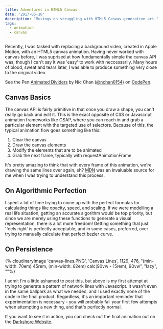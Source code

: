 ```yaml
---
title: Adventures in HTML5 Canvas
date: "2017-05-10"
description: "Musings on struggling with HTML5 Canvas generative art."
tags:
  - animation
  - canvas
---
```


Recently, I was tasked with replacing a background video, created in Apple Motion, with an HTML5 canvas animation. Having never worked with canvas before, I was suprised at how fundamentally simple the canvas API was, though I can't say it was 'easy' to work with neccessarily. Many hours of blood, sweat and tears later, I was able to produce something very close to the original video.

<p data-height="600" data-theme-id="0" data-slug-hash="OmjvZJ" data-default-tab="result" data-user="nchan0154" data-embed-version="2" class="codepen">See the Pen <a href="http://codepen.io/nchan0154/pen/OmjvZJ/">Animated Dividers</a> by Nic Chan (<a href="http://codepen.io/nchan0154">@nchan0154</a>) on <a href="http://codepen.io">CodePen</a>.</p>
<script async src="//assets.codepen.io/assets/embed/ei.js"></script>

## Canvas Basics

The canvas API is fairly primitive in that once you draw a shape, you can't really go back and edit it. This is the exact opposite of CSS or Javascript animation frameworks like GSAP, where you can reach in and grab a particular element with the targeted use of selectors. Because of this, the typical animation flow goes something like this:

1. Clear the canvas
2. Draw the canvas elements
3. Modify the elements that are to be animated
4. Grab the next frame, typically with requestAnimationFrame

It's pretty amazing to think that with every frame of this animation, we're drawing the same lines over again, eh? <a href="https://developer.mozilla.org/en-US/docs/Web/API/Canvas_API/Tutorial/Basic_animations">MDN</a> was an invaluable source for me when I was trying to understand this process.

## On Algorithmic Perfection

I spent a lot of time trying to come up with the perfect formulas for calculating things like opacity, speed, and scaling. If we were modelling a real life situation, getting an accurate algorithm would be top priority, but since we are merely using these functions to generate a visual representation, there is a lot more freedom! Getting something that just 'feels right' is perfectly acceptable, and in some cases, preferred, over trying to manually calculate that perfect bezier curve.

## On Persistence

{% cloudinaryImage 'canvas-lines.PNG', 'Canvas Lines', 1129, 476, "(min-width: 70em) 45rem, (min-width: 62em) calc(90vw - 15rem), 90vw", "lazy", ""%}

I admit I'm a little ashamed to post this, but above is my first attempt at trying to generate a pattern of network lines with Javascript. It wasn't even in the same ballpark as what we needed, and I used exactly none of the code in the final product. Regardless, it's an important reminder that experimentation is necessary - you will probably fail your first few attempts when attempting a new thing, and that's perfectly normal.

If you want to see it in action, you can check out the final animation out on the <a href="http://darkshore.website/">Darkshore Website</a>.

